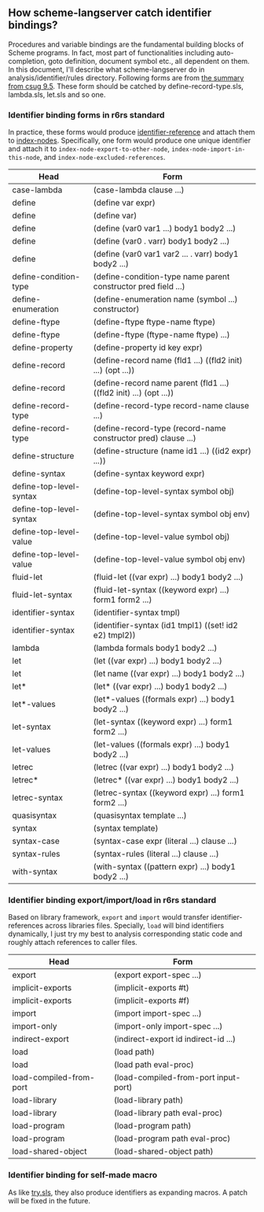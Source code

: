 ## How scheme-langserver catch identifier bindings?

Procedures and variable bindings are the fundamental building blocks of Scheme programs. In fact, most part of functionalities including auto-completion, goto definition, document symbol etc., all dependent on them. In this document, I'll describe what scheme-langserver do in analysis/identifier/rules directory. Following forms are from [the summary from csug 9.5](https://cisco.github.io/ChezScheme/csug9.5/summary.html#./summary:h0). These form should be catched by define-record-type.sls, lambda.sls, let.sls and so one. 

### Identifier binding forms in r6rs standard 
In practice, these forms would produce [identifier-reference](../../analysis/identifier/reference.sls) and attach them to [index-nodes](../../virtual-file-system/index-node.sls). Specifically, one form would produce one unique identifier and attach it to `index-node-export-to-other-node`, `index-node-import-in-this-node`, and `index-node-excluded-references`. 

| Head                    | Form                                                               |
|-------------------------|--------------------------------------------------------------------|
| case-lambda             | (case-lambda clause ...)                                           |
| define                  | (define var expr)                                                  |
| define                  | (define var)                                                       |
| define                  | (define (var0 var1 ...) body1 body2 ...)                           |
| define                  | (define (var0 . varr) body1 body2 ...)                             |
| define                  | (define (var0 var1 var2 ... . varr) body1 body2 ...)               |
| define-condition-type   | (define-condition-type name parent constructor pred field ...)     |
| define-enumeration      | (define-enumeration name (symbol ...) constructor)                 |
| define-ftype            | (define-ftype ftype-name ftype)                                    |
| define-ftype            | (define-ftype (ftype-name ftype) ...)                              |
| define-property         | (define-property id key expr)                                      |
| define-record           | (define-record name (fld1 ...) ((fld2 init) ...) (opt ...))        |
| define-record           | (define-record name parent (fld1 ...) ((fld2 init) ...) (opt ...)) |
| define-record-type      | (define-record-type record-name clause ...)                        |
| define-record-type      | (define-record-type (record-name constructor pred) clause ...)     |
| define-structure        | (define-structure (name id1 ...) ((id2 expr) ...))                 |
| define-syntax           | (define-syntax keyword expr)                                       |
| define-top-level-syntax | (define-top-level-syntax symbol obj)                               |
| define-top-level-syntax | (define-top-level-syntax symbol obj env)                           |
| define-top-level-value  | (define-top-level-value symbol obj)                                |
| define-top-level-value  | (define-top-level-value symbol obj env)                            |
| fluid-let               | (fluid-let ((var expr) ...) body1 body2 ...)                       |
| fluid-let-syntax        | (fluid-let-syntax ((keyword expr) ...) form1 form2 ...)            |
| identifier-syntax       | (identifier-syntax tmpl)                                           |
| identifier-syntax       | (identifier-syntax (id1 tmpl1) ((set! id2 e2) tmpl2))              |
| lambda                  | (lambda formals body1 body2 ...)                                   |
| let                     | (let ((var expr) ...) body1 body2 ...)                             |
| let                     | (let name ((var expr) ...) body1 body2 ...)                        |
| let*                    | (let* ((var expr) ...) body1 body2 ...)                            |
| let*-values             | (let*-values ((formals expr) ...) body1 body2 ...)                 |
| let-syntax              | (let-syntax ((keyword expr) ...) form1 form2 ...)                  |
| let-values              | (let-values ((formals expr) ...) body1 body2 ...)                  |
| letrec                  | (letrec ((var expr) ...) body1 body2 ...)                          |
| letrec*                 | (letrec* ((var expr) ...) body1 body2 ...)                         |
| letrec-syntax           | (letrec-syntax ((keyword expr) ...) form1 form2 ...)               |
| quasisyntax             | (quasisyntax template ...)                                         |
| syntax                  | (syntax template)                                                  |
| syntax-case             | (syntax-case expr (literal ...) clause ...)                        |
| syntax-rules            | (syntax-rules (literal ...) clause ...)                            |
| with-syntax             | (with-syntax ((pattern expr) ...) body1 body2 ...)                 |
### Identifier binding export/import/load in r6rs standard 
Based on library framework, `export` and `import` would transfer identifier-references across libraries files. Specially, `load` will bind identifiers dynamically, I just try my best to analysis corresponding static code and roughly attach references to caller files.

| Head                    | Form                                 |
|-------------------------|--------------------------------------|
| export                  | (export export-spec ...)             |
| implicit-exports        | (implicit-exports #t)                |
| implicit-exports        | (implicit-exports #f)                |
| import                  | (import import-spec ...)             |
| import-only             | (import-only import-spec ...)        |
| indirect-export         | (indirect-export id indirect-id ...) |
| load                    | (load path)                          |
| load                    | (load path eval-proc)                |
| load-compiled-from-port | (load-compiled-from-port input-port) |
| load-library            | (load-library path)                  |
| load-library            | (load-library path eval-proc)        |
| load-program            | (load-program path)                  |
| load-program            | (load-program path eval-proc)        |
| load-shared-object      | (load-shared-object path)            |

### Identifier binding for self-made macro
As like [try.sls](../../util/try.sls), they also produce identifiers as expanding macros. A patch will be fixed in the future.